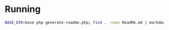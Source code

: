 # Running

```bash
BASE_DIR=base php generate-readme.php; find . -name ReadMe.md | markdown-table-formatter
```
